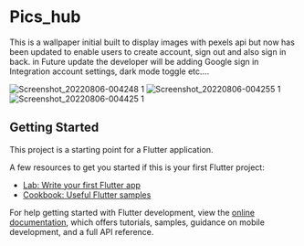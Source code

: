 # Pics_hub

This is a wallpaper initial built to display images with pexels api but now has been updated to enable users to create account, sign out and also sign in back. in Future update the developer will be adding Google sign in Integration account settings, dark mode toggle etc....

![Screenshot_20220806-004248 1](https://user-images.githubusercontent.com/78212294/183225930-6ebfd797-39f3-4b30-9d5a-6747e58c7223.jpg)  ![Screenshot_20220806-004255 1](https://user-images.githubusercontent.com/78212294/183226061-8802e569-b7dd-48f0-86bb-61924a809833.jpg)   ![Screenshot_20220806-004425 1](https://user-images.githubusercontent.com/78212294/183226153-66294f1c-5e15-40ae-ab10-bcf2e959953b.jpg)


## Getting Started

This project is a starting point for a Flutter application.

A few resources to get you started if this is your first Flutter project:

- [Lab: Write your first Flutter app](https://docs.flutter.dev/get-started/codelab)
- [Cookbook: Useful Flutter samples](https://docs.flutter.dev/cookbook)

For help getting started with Flutter development, view the
[online documentation](https://docs.flutter.dev/), which offers tutorials,
samples, guidance on mobile development, and a full API reference.
